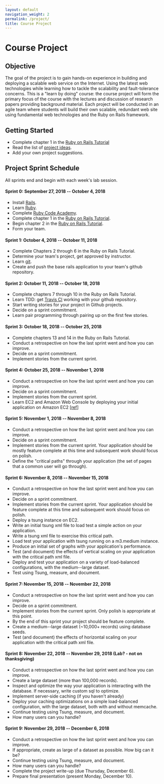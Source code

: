 ```yaml
---
layout: default
navigation_weight: 2
permalink: /project/
title: Course Project
---
```


# Course Project

## Objective

The goal of the project is to gain hands-on experience in building and
deploying a scalable web service on the Internet. Using the latest web
technologies while learning how to tackle the scalability and fault-tolerance
concerns. This is a "learn by doing" course: the course project will form the
primary focus of the course with the lectures and discussion of research papers
providing background material. Each project will be conducted in an agile team
where students will build their own scalable, redundant web site using
fundamental web technologies and the Ruby on Rails framework.


## Getting Started

* Complete chapter 1 in the
  [Ruby on Rails Tutorial](https://www.railstutorial.org/book/beginning)
* Read the list of [project ideas](/project_ideas/).
* Add your own project suggestions.

## Project Sprint Schedule

All sprints end and begin with each week's lab session.

#### Sprint 0: September 27, 2018 -- October 4, 2018
* Install [Rails](http://rubyonrails.org/).
* Learn [Ruby](https://www.ruby-lang.org/en/).
* Complete [Ruby Code Academy](https://www.codecademy.com/tracks/ruby).
* Complete chapter 1 in the
  [Ruby on Rails Tutorial](https://www.railstutorial.org/book/beginning).
* Begin chapter 2 in the
  [Ruby on Rails Tutorial](https://www.railstutorial.org/book/toy_app).
* Form your team.

#### Sprint 1: October 4, 2018 -- October 11, 2018
* Complete Chapters 2 through 6 in the Ruby on Rails Tutorial.
* Determine your team's project, get approved by instructor.
* Learn [git](http://rogerdudler.github.io/git-guide/).
* Create and push the base rails application to your team's github repository.

#### Sprint 2: October 11, 2018 -- October 18, 2018
* Complete chapters 7 through 10 in the Ruby on Rails Tutorial.
* Learn TDD: get [Travis CI](http://docs.travis-ci.com) working with your
  github repository.
* Start writing stories for your project in Github projects.
* Decide on a sprint commitment.
* Learn pair programming through pairing up on the first few stories.

#### Sprint 3: October 18, 2018 -- October 25, 2018
* Complete chapters 13 and 14 in the Ruby on Rails Tutorial.
* Conduct a retrospective on how the last sprint went and how you can improve.
* Decide on a sprint commitment.
* Implement stories from the current sprint.

#### Sprint 4: October 25, 2018 -- November 1, 2018
* Conduct a retrospective on how the last sprint went and how you can improve.
* Decide on a sprint commitment.
* Implement stories from the current sprint.
* Learn EC2 and Amazon Web Console by deploying your initial application on
  Amazon EC2 [[ref](/slides/2017/labs/elastic_beanstalk.html)]

#### Sprint 5: November 1, 2018 -- November 8, 2018
* Conduct a retrospective on how the last sprint went and how you can improve.
* Decide on a sprint commitment.
* Implement stories from the current sprint. Your application should be mostly
  feature complete at this time and subsequent work should focus on polish.
* Define the "critical paths" through your application (the set of pages that a
  common user will go through).

#### Sprint 6: November 8, 2018 -- November 15, 2018
* Conduct a retrospective on how the last sprint went and how you can improve.
* Decide on a sprint commitment.
* Implement stories from the current sprint. Your application should be feature
  complete at this time and subsequent work should focus on polish.
* Deploy a tsung instance on EC2.
* Write an initial tsung xml file to load test a simple action on your
  application.
* Write a tsung xml file to exercise this critical path.
* Load test your application with tsung running on a m3.medium instance.
* Produce an initial set of graphs with your application's performance.
* Test (and document) the effects of vertical scaling on your application with
  the critical path xml file.
* Deploy and test your application on a variety of load-balanced
  configurations, with the medium--large dataset.
* Test using Tsung, measure, and document.

#### Sprint 7: November 15, 2018 -- November 22, 2018
* Conduct a retrospective on how the last sprint went and how you can improve.
* Decide on a sprint commitment.
* Implement stories from the current sprint. Only polish is appropriate at this
  point.
* By the end of this sprint your project should be feature complete.
* Create a medium--large dataset (~10,000+ records) using database seeds.
* Test (and document) the effects of horizontal scaling on your application
  with the critical path xml file.

#### Sprint 8: November 22, 2018 -- November 29, 2018 (Lab? - not on thanksgiving)
* Conduct a retrospective on how the last sprint went and how you can improve.
* Create a large dataset (more than 100,000 records).
* Inspect and optimize the way your application is interacting with the
  database. If necessary, write custom sql to optimize.
* Implement server-side caching (if you haven't already)
* Deploy your caching optimizations on a simple load-balanced configuration,
  with the large dataset, both with and without memcache.
* Continue testing using Tsung, measure, and document.
* How many users can you handle?

#### Sprint 9: November 29, 2018 -- December 6, 2018
* Conduct a retrospective on how the last sprint went and how you can improve.
* If appropriate, create as large of a dataset as possible. How big can it be?
* Continue testing using Tsung, measure, and document.
* How many users can you handle?
* Complete the project write-up (due Thursday, December 6).
* Prepare final presentation (present Monday, December 10).
